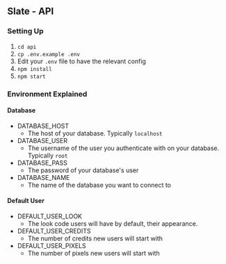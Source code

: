 ## Slate - API

### Setting Up
1. `cd api`
1. `cp .env.example .env`
1. Edit your `.env` file to have the relevant config
1. `npm install`
1. `npm start`

### Environment Explained

#### Database
* DATABASE_HOST
  * The host of your database.  Typically `localhost`
* DATABASE_USER
  * The username of the user you authenticate with on your database.  Typically `root`
* DATABASE_PASS
  * The password of your database's user
* DATABASE_NAME
  * The name of the database you want to connect to

#### Default User
* DEFAULT_USER_LOOK
  * The look code users will have by default, their appearance.
* DEFAULT_USER_CREDITS
  * The number of credits new users will start with
* DEFAULT_USER_PIXELS
  * The number of pixels new users will start with
